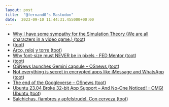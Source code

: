 ```yaml
---
layout: post
title:  "@fernand0's Mastodon"
date:  2023-09-10 11:44:31.455000+00:00
---
```

*  [Why I have some sympathy for the Simulation Theory (We are all characters in a video game.)  ](https://blog.computationalcomplexity.org/2023/08/why-i-have-some-sympathy-for-simulation.htm) ([toot](https://mastodon.social/@fernand0/111040677245958391))
*  [ ](https://mastodon.social/@tuneintodetuned) ([toot](https://mastodon.social/@fernand0/111040556111575814))
*  [Arco, reloj y torre ](https://www.flickr.com/photos/fernand0/53158968585) ([toot](https://mastodon.social/@fernand0/111040326869215063))
*  [Why font-size must NEVER be in pixels - FED Mentor ](https://fedmentor.dev/posts/font-size-px) ([toot](https://mastodon.social/@fernand0/111040322309003781))
*  [ ](https://mastodon.social/@tuneintodetuned) ([toot](https://mastodon.social/@fernand0/111040215419871417))
*  [OSNews launches Gemini capsule  –  OSnews ](https://www.osnews.com/story/136770/osnews-launches-gemini-capsule) ([toot](https://mastodon.social/@fernand0/111040162617586832))
*  [Not everything is secret in encrypted apps like iMessage and WhatsApp ](https://www.washingtonpost.com/technology/2023/08/22/encryption-imessage-whatsapp-google) ([toot](https://mastodon.social/@fernand0/111039992546342963))
*  [The end of the Googleverse  –  OSnews ](https://www.osnews.com/story/136829/the-end-of-the-googleverse) ([toot](https://mastodon.social/@fernand0/111039606528332007))
*  [Ubuntu 23.04 Broke 32-bit App Support – And No-One Noticed! - OMG! Ubuntu ](https://www.omgubuntu.co.uk/2023/08/ubuntu-23-04-broke-32-bit-suppor) ([toot](https://mastodon.social/@fernand0/111036413409774774))
*  [Salchichas, fiambres y apfelstrudel. Con cerveza ](https://avecesunafoto.wordpress.com/2023/09/09/salchichas-fiambres-y-apfelstrudel-con-cerveza) ([toot](https://mastodon.social/@fernand0/111036266685706252))
